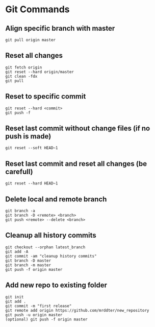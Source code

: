# Git Commands

## Align specific branch with master

```git
git pull origin master
```

## Reset all changes

```git
git fetch origin
git reset --hard origin/master
git clean -fdx
git pull
```

## Reset to specific commit

```git
git reset --hard <commit>
git push -f
```

## Reset last commit without change files (if no push is made)

```git
git reset --soft HEAD~1
```

## Reset last commit and reset all changes (be carefull)

```git
git reset --hard HEAD~1
```

## Delete local and remote branch

```git
git branch -a
git branch -D <remote> <branch>
git push <remote> --delete <branch>
```

## Cleanup all history commits

```git
git checkout --orphan latest_branch
git add -A
git commit -am "cleanup history commits"
git branch -D master
git branch -m master
git push -f origin master
```

## Add new repo to existing folder

```git
git init
git add .
git commit -m "first release"
git remote add origin https://github.com/mrddter/new_repository
git push -u origin master
(optional) git push -f origin master
```
